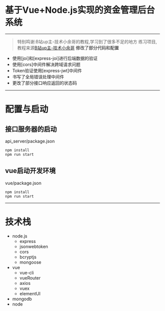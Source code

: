 # 基于Vue+Node.js实现的资金管理后台系统
***
> 特别鸣谢:B站up主-技术小余哥的教程,学习到了很多不足的地方
> 练习项目,教程来源[B站up主-技术小余哥](https://www.bilibili.com/video/BV1R341167Fw)
**修改了部分代码和配置**
- 使用[joi]和[express-joi]进行后端数据的验证
- 使用[cors]中间件解决跨域请求问题
- Token验证使用[express-jwt]中间件
- 书写了全局错误处理中间件
- 更改了部分接口响应返回的状态码
***
# 配置与启动
## 接口服务器的启动
api_server/package.json
```
npm install
npm run start
```
## vue启动开发环境
vue/package.json
```
npm install
npm run start
```
***
# 技术栈
- node.js
    - express
    - jsonwebtoken
    - cors
    - bcryptjs
    - mongoose
- vue
    - vue-cli
    - vueRouter
    - axios
    - vuex
    - elementUI
- mongodb  
- node
